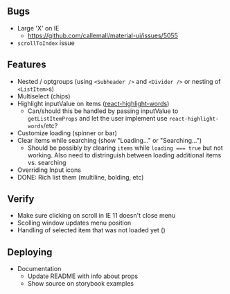 ##  Bugs
  - Large 'X' on IE
    - https://github.com/callemall/material-ui/issues/5055
  - `scrollToIndex` issue

## Features
  - Nested / optgroups (using `<Subheader />` and `<Divider />` or nesting of `<ListItem>`s)
  - Multiselect (chips)
  - Highlight inputValue on items ([react-highlight-words](https://github.com/bvaughn/react-highlight-words))
    - Can/should this be handled by passing inputValue to `getListItemProps` and let the user implement use `react-highlight-words`/etc?
  - Customize loading (spinner or bar)
  - Clear items while searching (show "Loading..." or "Searching...")
    - Should be possibly by clearing `items` while `loading === true` but not working.  Also need to distringuish between loading additional items vs. searching
  - Overriding Input icons
  - DONE: Rich list them (multiline, bolding, etc)

## Verify
  - Make sure clicking on scroll in IE 11 doesn't close menu
  - Scolling window updates menu position
  - Handling of selected item that was not loaded yet (<Fetch />)

## Deploying
  - Documentation
    - Update README with info about props
    - Show source on storybook examples